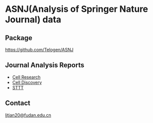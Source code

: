 # ASNJ(Analysis of Springer Nature Journal) data

## Package

https://github.com/Telogen/ASNJ

## Journal Analysis Reports

- [Cell Research](https://github.com/Telogen/ASNJ_data/tree/master/CellRes)
- [Cell Discovery](https://github.com/Telogen/ASNJ_data/tree/master/CellDis)
- [STTT](https://github.com/Telogen/ASNJ_data/tree/master/STTT)

## Contact
ljtian20@fudan.edu.cn


